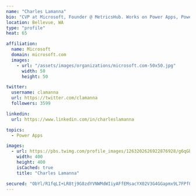 ```yaml
---
name: "Charles Lamanna"
bio: "CVP at Microsoft, Founder @ MetricsHub. Works on Power Apps, Power Automate, Power Virtual Agent, Common Data Service and Dynamics 365."
location: Bellevue, WA
type: "profile"
heat: 65

affiliation:
  name: Microsoft
  domain: microsoft.com
  images:
    - url: "/assets/images/organizations/microsoft.com-50x50.jpg"
      width: 50
      height: 50

twitter:
  username: clamanna
  url: https://twitter.com/clamanna
  followers: 3599

linkedin:
  url: https://www.linkedin.com/in/charleslamanna

topics:
  - Power Apps

images:
  - url: https://pbs.twimg.com/profile_images/1263202626922876928/g6qGbHZ-_400x400.jpg
    width: 400
    height: 400
    isCached: true
    title: "Charles Lamanna"

secured: "ObYl/R1fqLI+LR8tj9G8zdYVNWMdWIiyAFfEMsacYX02V3G4GGapmx9L7FPfOaCrdi8hha33tr14ZLUg6hvjHEh37SP7Bglz4Dmt6l3W33SmJg/jJtG6kAnu/IvPFZUPFFSIQb0PcubzN58M9xXHC9kQBAXdaxRsJS5NLV8ltx/5ZdMWtvHx+AkGziEdq45sn45f5i+/BkzTgfCEfMx4cmzI3/C8vQwfknv9GEF9DXWgfqmb1FcszpLteoTSHVtiqMorL2S6bzWbjUUEQmlNU9RIZnEIq0pojGRbbIgfoisPkRUG9agDYW/vm/YN0+mdYiMzjtYovCpss5daX88auDGBWwt7Cm8gsG/5eVE4mziRo1Xr6Pm6Mj/pWsTt0QICjhE3Q2eI+7fvKoRuMisdVHUo8hyk8VkHyYqotJT8Pus=;KQoDWjHVTykpkhn0UcO7Pw=="
---
```


